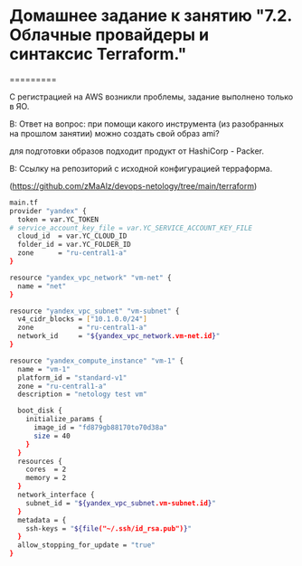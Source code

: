# Домашнее задание к занятию "7.2. Облачные провайдеры и синтаксис Terraform."
=========

С регистрацией на AWS возникли проблемы, задание выполнено только в ЯО.

В: Ответ на вопрос: при помощи какого инструмента (из разобранных на прошлом занятии) можно создать свой образ ami?

для подготовки образов подходит продукт от HashiCorp - Packer.

В: Ссылку на репозиторий с исходной конфигурацией терраформа.

(https://github.com/zMaAlz/devops-netology/tree/main/terraform)

``` bash
main.tf 
provider "yandex" {
  token = var.YC_TOKEN
# service_account_key_file = var.YC_SERVICE_ACCOUNT_KEY_FILE
  cloud_id  = var.YC_CLOUD_ID
  folder_id = var.YC_FOLDER_ID
  zone      = "ru-central1-a"
}

resource "yandex_vpc_network" "vm-net" {
  name = "net"
}

resource "yandex_vpc_subnet" "vm-subnet" {
  v4_cidr_blocks = ["10.1.0.0/24"]
  zone           = "ru-central1-a"
  network_id     = "${yandex_vpc_network.vm-net.id}"
}

resource "yandex_compute_instance" "vm-1" {
  name = "vm-1"
  platform_id = "standard-v1"
  zone = "ru-central1-a"
  description = "netology test vm"

  boot_disk {
    initialize_params {
      image_id = "fd879gb88170to70d38a"
      size = 40
    }
  }
  resources {
    cores  = 2
    memory = 2
  }
  network_interface {
    subnet_id = "${yandex_vpc_subnet.vm-subnet.id}"
  }
  metadata = {
    ssh-keys = "${file("~/.ssh/id_rsa.pub")}"
  }
  allow_stopping_for_update = "true"
}
```
